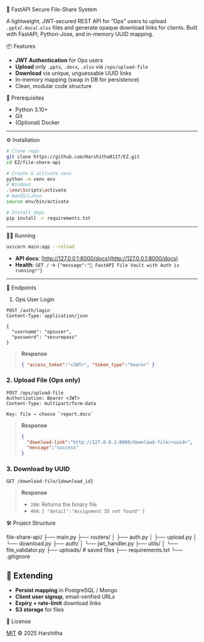 🚀 FastAPI Secure File-Share System

A lightweight, JWT-secured REST API for “Ops” users to upload `.pptx`/`.docx`/`.xlsx` files and generate opaque download links for clients. Built with FastAPI, Python-Jose, and in-memory UUID mapping.

📦 Features

- **JWT Authentication** for Ops users  
- **Upload** only `.pptx`, `.docx`, `.xlsx` via `/ops/upload-file`  
- **Download** via unique, unguessable UUID links  
- In-memory mapping (swap in DB for persistence)  
- Clean, modular code structure  

🔧 Prerequisites

- Python 3.10+  
- Git  
- (Optional) Docker  

---

⚙️ Installation

```bash
# Clone repo
git clone https://github.com/Harshitha8117/EZ.git
cd EZ/file-share-api

# Create & activate venv
python -m venv env
# Windows
.\env\Scripts\activate
# macOS/Linux
source env/bin/activate

# Install deps
pip install -r requirements.txt
````

---

🏃‍♂️ Running

```bash
uvicorn main:app --reload
```

* **API docs**: [http://127.0.0.1:8000/docs](http://127.0.0.1:8000/docs)
* **Health**: `GET /` → `{"message":"🚀 FastAPI File Vault with Auth is running!"}`

---
🔗 Endpoints

1. Ops User Login

```http
POST /auth/login
Content-Type: application/json

{
  "username": "opsuser",
  "password": "securepass"
}
```

> **Response**
>
> ```json
> { "access_token":"<JWT>", "token_type":"bearer" }
> ```

### 2. Upload File (Ops only)

```http
POST /ops/upload-file
Authorization: Bearer <JWT>
Content-Type: multipart/form-data

Key: file → choose `report.docx`
```

> **Response**
>
> ```json
> {
>   "download-link":"http://127.0.0.1:8000/download-file/<uuid>",
>   "message":"success"
> }
> ```

### 3. Download by UUID

```http
GET /download-file/{download_id}
```

> **Response**
>
> * `200`: Returns the binary file
> * `404`: `{ "detail":"Assignment ID not found" }`


🛠 Project Structure


file-share-api/
├── main.py
├── routers/
│   ├── auth.py
│   ├── upload.py
│   └── download.py
├── auth/
│   └── jwt_handler.py
├── utils/
│   └── file_validator.py
├── uploads/            # saved files
├── requirements.txt
└── .gitignore


## 🌱 Extending

* **Persist mapping** in PostgreSQL / Mongo
* **Client user signup**, email-verified URLs
* **Expiry + rate-limit** download links
* **S3 storage** for files

📄 License

[MIT](LICENSE) © 2025 Harshitha


